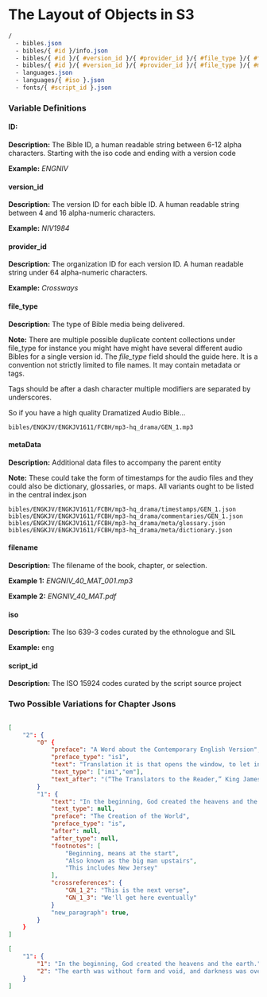 # The Layout of Objects in S3

```scss
/
  - bibles.json
  - bibles/{ #id }/info.json
  - bibles/{ #id }/{ #version_id }/{ #provider_id }/{ #file_type }/{ #filename }.html
  - bibles/{ #id }/{ #version_id }/{ #provider_id }/{ #file_type }/{ #metaData }/{ #filename }.json
  - languages.json
  - languages/{ #iso }.json
  - fonts/{ #script_id }.json
````

### Variable Definitions

#### ID:

**Description:** The Bible ID, a human readable string between 6-12 alpha characters. Starting with the iso code and ending with a version code

**Example:** *ENGNIV*

#### version_id

**Description:** The version ID for each bible ID. A human readable string between 4 and 16 alpha-numeric characters.

**Example:** *NIV1984*

#### provider_id

**Description:** The organization ID for each version ID. A human readable string under 64 alpha-numeric characters.

**Example:** *Crossways*

#### file_type

**Description:** The type of Bible media being delivered.

**Note:**
There are multiple possible duplicate content collections under file_type
for instance you might have might have several different audio Bibles for
a single version id. The *file_type* field should the guide here. It is a
convention not strictly limited to file names. It may contain metadata or
tags.

Tags should be after a dash character multiple modifiers are separated by
underscores.

So if you have a high quality Dramatized Audio Bible...
```
bibles/ENGKJV/ENGKJV1611/FCBH/mp3-hq_drama/GEN_1.mp3
```

#### metaData

**Description:** Additional data files to accompany the parent entity

**Note:** These could take the form of timestamps for the audio files and
they could also be dictionary, glossaries, or maps. All variants ought to
be listed in the central index.json

```
bibles/ENGKJV/ENGKJV1611/FCBH/mp3-hq_drama/timestamps/GEN_1.json
bibles/ENGKJV/ENGKJV1611/FCBH/mp3-hq_drama/commentaries/GEN_1.json
bibles/ENGKJV/ENGKJV1611/FCBH/mp3-hq_drama/meta/glossary.json
bibles/ENGKJV/ENGKJV1611/FCBH/mp3-hq_drama/meta/dictionary.json
```

#### filename

**Description:** The filename of the book, chapter, or selection.

**Example 1:** *ENGNIV_40_MAT_001.mp3*

**Example 2:** *ENGNIV_40_MAT.pdf*

#### iso

**Description:** The Iso 639-3 codes curated by the ethnologue and SIL

**Example:** eng

#### script_id

**Description:** The ISO 15924 codes curated by the script source project


### Two Possible Variations for Chapter Jsons

```json

[
	"2": {
		"0" {
			"preface": "A Word about the Contemporary English Version",
			"preface_type": "is1",
			"text": "Translation it is that opens the window, to let in the light; that breaks the shell, that we may eat the kernel; that puts aside the curtain, that we may look into the most holy place; that removes the cover of the well, that we may come by the water.",
			"text_type": ["imi","em"],
			"text_after": "(“The Translators to the Reader,” King James Version, 1611).",
		}
		"1": {
			"text": "In the beginning, God created the heavens and the earth.",
			"text_type": null,
			"preface": "The Creation of the World",
			"preface_type": "is",
			"after": null,
			"after_type": null,
			"footnotes": [
				"Beginning, means at the start",
				"Also known as the big man upstairs",
				"This includes New Jersey"
			],
			"crossreferences": {
				"GN_1_2": "This is the next verse",
				"GN_1_3": "We'll get here eventually"
			}
			"new_paragraph": true,
		}
	}
]
```


```json
[
	"1": {
		"1": "In the beginning, God created the heavens and the earth.",
		"2": "The earth was without form and void, and darkness was over the face of the deep. And the Spirit of God was hovering over the face of the waters."
	}
]

```

